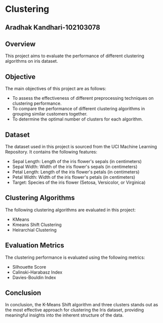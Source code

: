 # Clustering
<h2>Aradhak Kandhari-102103078</h2>

## Overview
This project aims to evaluate the performance of different clustering algorithms on iris dataset. 

## Objective
The main objectives of this project are as follows:
- To assess the effectiveness of different preprocessing techniques on clustering performance.
- To compare the performance of different clustering algorithms in grouping similar customers together.
- To determine the optimal number of clusters for each algorithm.

## Dataset
The dataset used in this project is sourced from the UCI Machine Learning Repository. It contains the following features:
- Sepal Length: Length of the iris flower's sepals (in centimeters)
- Sepal Width: Width of the iris flower's sepals (in centimeters)
- Petal Length: Length of the iris flower's petals (in centimeters)
- Petal Width: Width of the iris flower's petals (in centimeters)
- Target: Species of the iris flower (Setosa, Versicolor, or Virginica)

## Clustering Algorithms
The following clustering algorithms are evaluated in this project:
- KMeans
- Kmeans Shift Clustering
- Heirarchial Clustering

## Evaluation Metrics
The clustering performance is evaluated using the following metrics:
- Silhouette Score
- Calinski-Harabasz Index
- Davies-Bouldin Index

## Conclusion
In conclusion, the K-Means Shift algorithm and three clusters stands out as the most effective approach for clustering the Iris dataset, providing meaningful insights into the inherent structure of the data.
